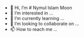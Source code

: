 - 👋 Hi, I’m # Nymul Islam Moon
- 👀 I’m interested in ...
- 🌱 I’m currently learning ...
- 💞️ I’m looking to collaborate on ...
- 📫 How to reach me ...

<!---
nymul-islam-webappick/nymul-islam-webappick is a ✨ special ✨ repository because its `README.md` (this file) appears on your GitHub profile.
You can click the Preview link to take a look at your changes.
--->
